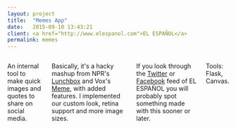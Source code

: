 ```yaml
---
layout: project
title:  "Memes App"
date:   2015-09-10 13:43:21
client: <a href="http://www.elespanol.com">EL ESPAÑOL</a>
permalink: memes
---
```

<div class="row">
    <div class="six columns">
        <p>An internal tool to make quick images and quotes to share on social media.</p>
        <p>Basically, it's a hacky mashup from NPR's <a href="https://github.com/nprapps/lunchbox">Lunchbox</a> and Vox's <a href="https://github.com/voxmedia/meme">Meme</a>, with added features. I implemented our custom look, retina support and more image sizes.</p>
        <p>If you look through the <a href="https://twitter.com/elespanolcom">Twitter</a> or <a href="https://facebook.com/elespanol2015">Facebook</a> feed of EL ESPAÑOL you will probably spot something made with this sooner or later.</p>
        <p class="u-italic">Tools: Flask, Canvas.</p>
    </div>
    <div class="six columns">
        <img class="img-responsive" data-src="/images/projects/memes_1.png" />
    </div>
</div>
<div class="row">
    <img class="img-responsive" data-src="/images/projects/memes_2.png" />
    <img class="img-responsive" data-src="/images/projects/memes_3.png" />
    <img class="img-responsive" data-src="/images/projects/memes_4.png" />
</div>
